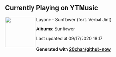 ## Currently Playing on YTMusic

[<img align="left" width="100" src="https://lh3.googleusercontent.com/B9818xpMvQhDLUTN6L75pPCXouHn4aAR-MpOatH6cKQvzkCLWSTKm6DVmpOnjLBk1NeKbtyIs4Bof36_">](https://music.youtube.com/channel/UCTZm5Qd4-nqUjYTAEnj645Q)

Layone - Sunflower (feat. Verbal Jint)

**Albums**: Sunflower

Last updated at 09/17/2020 18:17

#### Generated with [20chan/github-now](https://github.com/20chan/github-now)


<!--
**20chan/20chan** is a ✨ _special_ ✨ repository because its `README.md` (this file) appears on your GitHub profile.

Here are some ideas to get you started:

- 🔭 I’m currently working on ...
- 🌱 I’m currently learning ...
- 👯 I’m looking to collaborate on ...
- 🤔 I’m looking for help with ...
- 💬 Ask me about ...
- 📫 How to reach me: ...
- 😄 Pronouns: ...
- ⚡ Fun fact: ...
-->

